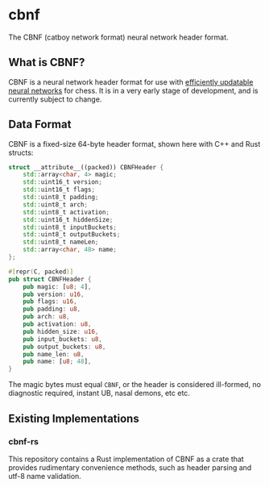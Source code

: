 # cbnf
The CBNF (catboy network format) neural network header format.

## What is CBNF?

CBNF is a neural network header format for use with [efficiently updatable neural networks](https://en.wikipedia.org/wiki/Efficiently_updatable_neural_network) for chess. It is in a very early stage of development, and is currently subject to change.

## Data Format

CBNF is a fixed-size 64-byte header format, shown here with C++ and Rust structs:

```cpp
struct __attribute__((packed)) CBNFHeader {
    std::array<char, 4> magic;
    std::uint16_t version;
    std::uint16_t flags;
    std::uint8_t padding;
    std::uint8_t arch;
    std::uint8_t activation;
    std::uint16_t hiddenSize;
    std::uint8_t inputBuckets;
    std::uint8_t outputBuckets;
    std::uint8_t nameLen;
    std::array<char, 48> name;
};
```

```rust
#[repr(C, packed)]
pub struct CBNFHeader {
    pub magic: [u8; 4],
    pub version: u16,
    pub flags: u16,
    pub padding: u8,
    pub arch: u8,
    pub activation: u8,
    pub hidden_size: u16,
    pub input_buckets: u8,
    pub output_buckets: u8,
    pub name_len: u8,
    pub name: [u8; 48],
}
```

The magic bytes must equal `CBNF`, or the header is considered ill-formed, no diagnostic required, instant UB, nasal demons, etc etc.

## Existing Implementations

### cbnf-rs
This repository contains a Rust implementation of CBNF as a crate that provides rudimentary convenience methods, such as header parsing and utf-8 name validation.